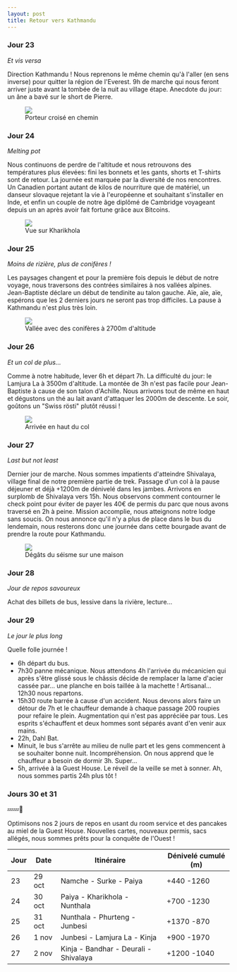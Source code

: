 ```yaml
---
layout: post
title: Retour vers Kathmandu
---
```


### Jour 23

*Et vis versa*

Direction Kathmandu ! Nous reprenons le même chemin qu'à l'aller (en sens inverse) pour quitter la région de l'Everest. 9h de marche qui nous feront arriver juste avant la tombée de la nuit au village étape. Anecdote du jour: un âne a bavé sur le short de Pierre. 


<figure>
   <img src="/media/img/5/asset-1.jpg" />
   <figcaption>Porteur croisé en chemin</figcaption>
</figure>

### Jour 24

*Melting pot*

Nous continuons de perdre de l'altitude et nous retrouvons des températures plus élevées: fini les bonnets et les gants, shorts et T-shirts sont de retour. La journée est marquée par la diversité de nos rencontres. Un Canadien portant autant de kilos de nourriture que de matériel, un danseur slovaque rejetant la vie à l'européenne et souhaitant s'installer en Inde, et enfin un couple de notre âge diplômé de Cambridge voyageant depuis un an après avoir fait fortune grâce aux Bitcoins. 


<figure>
   <img src="/media/img/5/asset-5.jpg" />
   <figcaption>Vue sur Kharikhola</figcaption>
</figure>

### Jour 25

*Moins de rizière, plus de conifères !*

Les paysages changent et pour la première fois depuis le début de notre voyage, nous traversons des contrées similaires à nos vallées alpines. Jean-Baptiste déclare un début de tendinite au talon gauche. Aïe, aïe, aïe, espérons que les 2 derniers jours ne seront pas trop difficiles. La pause à Kathmandu n'est plus très loin. 


<figure>
   <img src="/media/img/5/asset-3.jpg" />
   <figcaption>Vallée avec des conifères à 2700m d'altitude</figcaption>
</figure>

### Jour 26

*Et un col de plus...*

Comme à notre habitude, lever 6h et départ 7h. La difficulté du jour: le Lamjura La à 3500m d'altitude. La montée de 3h n'est pas facile pour Jean-Baptiste à cause de son talon d'Achille. Nous arrivons tout de même en haut et dégustons un thé au lait avant d'attaquer les 2000m de descente. Le soir, goûtons un "Swiss rösti" plutôt réussi !

<figure>
   <img src="/media/img/5/asset-2.jpg" />
   <figcaption>Arrivée en haut du col</figcaption>
</figure>

### Jour 27

*Last but not least*

Dernier jour de marche. Nous sommes impatients d'atteindre Shivalaya, village final de notre première partie de trek. Passage d'un col à la pause déjeuner et déjà +1200m de dénivelé dans les jambes. Arrivons en surplomb de Shivalaya vers 15h. Nous observons comment contourner le check point pour éviter de payer les 40€ de permis du parc que nous avons traversé en 2h à peine. Mission accomplie, nous atteignons notre lodge sans soucis. On nous annonce qu'il n'y a plus de place dans le bus du lendemain, nous resterons donc une journée dans cette bourgade avant de prendre la route pour Kathmandu. 

<figure>
   <img src="/media/img/5/asset-8.jpg" />
   <figcaption>Dégâts du séisme sur une maison</figcaption>
</figure>

### Jour 28

*Jour de repos savoureux*

Achat des billets de bus, lessive dans la rivière, lecture...

### Jour 29

*Le jour le plus long*

Quelle folle journée !

- 6h départ du bus. 
- 7h30 panne mécanique. Nous attendons 4h l'arrivée du mécanicien qui après s'être glissé sous le châssis décide de remplacer la lame d'acier cassée par... une planche en bois taillée à la machette ! Artisanal... 12h30 nous repartons. 
- 15h30 route barrée à cause d'un accident. Nous devons alors faire un détour de 7h et le chauffeur demande à chaque passage 200 roupies pour refaire le plein. Augmentation qui n'est pas appréciée par tous. Les esprits s'échauffent et deux hommes sont séparés avant d'en venir aux mains. 
- 22h, Dahl Bat. 
- Minuit, le bus s'arrête au milieu de nulle part et les gens commencent à se souhaiter bonne nuit. Incompréhension. On nous apprend que le chauffeur a besoin de dormir 3h. Super...
- 5h, arrivée à la Guest House. Le réveil de la veille se met à sonner. Ah, nous sommes partis 24h plus tôt !

### Jours 30 et 31

💤💤🍰

Optimisons nos 2 jours de repos en usant du room service et des pancakes au miel de la Guest House. 
Nouvelles cartes, nouveaux permis, sacs allégés, nous sommes prêts pour la conquête de l'Ouest !


Jour | Date | Itinéraire | Dénivelé cumulé (m)
--- | --- | --- | --- 
23 | 29 oct | Namche - Surke - Paiya | +440 -1260
24 | 30 oct | Paiya - Kharikhola - Nunthala | +700 -1230
25 | 31 oct | Nunthala - Phurteng - Junbesi | +1370 -870
26 | 1 nov | Junbesi - Lamjura La - Kinja | +900 -1970
27 | 2 nov | Kinja - Bandhar - Deurali - Shivalaya | +1200 -1040